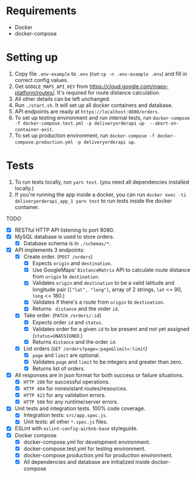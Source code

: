 # Requirements
- Docker
- docker-compose

# Setting up
1. Copy file `.env-example` to `.env` (run `cp -n .env-example .env`) and fill in correct config values.
  1. Get `GOOGLE_MAPS_API_KEY` from https://cloud.google.com/maps-platform/routes/. It's required for route distance calculation.
  2. All other details can be left unchanged.
2. Run `./start.sh`. It will set up all docker containers and database.
3. API endpoints are ready at `https://localhost:8080/orders`.
4. To set up testing environment and run internal tests, run `docker-compose -f docker-compose.test.yml -p deliveryorderapi up  --abort-on-container-exit`.
5. To set up production environment, run `docker-compose -f docker-compose.production.yml -p deliveryorderapi up`.

# Tests
1. To run tests locally, run `yarn test`. (you need all dependencies installed locally.)
2. If you're running the app inside a docker, you can run `docker exec -ti deliveryorderapi_app_1 yarn test` to run tests inside the docker container.

TODO
- [x] RESTful HTTP API listening to port 8080.
- [x] MySQL database is used to store orders.
  - [x] Database schema is in `./schemas/*`.
- [x] API implements 3 endpoints:
  - [x] Create order. (`POST /orders`)
    - [x] Expects `origin` and `destination`.
    - [x] Use GoogleMaps' `DistanceMatrix` API to calculate route distance from `origin` to `destination`. 
    - [x] Validates `origin` and `destination` to be a valid latitude and longitude pair (`["lat", "long"]`, array of 2 strings, `lat` <= 90, `long` <= 180.)
    - [x] Validates if there's a route from `origin` to `destination`.
    - [x] Returns ` distance` and the order `id`.
  - [x] Take order. (`PATCH /orders/:id`)
    - [x] Expects order `id` and `status`.
    - [x] Validates order for a given `id` to be present and not yet assigned (`status=UNASSIGNED`.)
    - [x] Returns `distance` and the order `id`.
  - [x] List orders (`GET /orders?page=:page&limit=:limit`)
    - [x] `page` and `limit` are optional.
    - [x] Validates `page` and `limit` to be integers and greater than zero.
    - [x] Returns list of orders.
- [x] All responses are in json format for both success or failure situations.
  - [x] `HTTP 200` for successful operations.
  - [x] `HTTP 404` for nonexistant routes/resources.
  - [x] `HTTP 422` for any validation errors.
  - [x] `HTTP 500` for any runtime/server errors.
- [x] Unit tests and integration tests. 100% code coverage.
  - [x] Integration tests: `src/app.spec.js`.
  - [x] Unit tests: all other `*.spec.js` files.
- [x] ESLint with `eslint-config-airbnb-base` styleguide.
- [x] Docker compose
  - [x] docker-compose.yml for development environment.
  - [x] docker-compose.test.yml for testing environment.
  - [x] docker-compose.production.yml for production environment.
  - [x] All dependencies and database are initialized inside docker-compose
